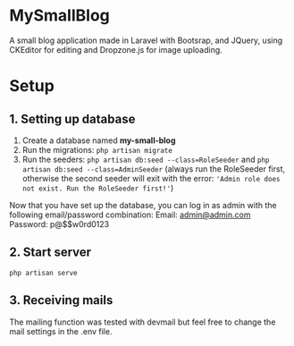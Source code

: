 
# MySmallBlog

A small blog application made in Laravel with Bootsrap, and JQuery, using CKEditor for editing and Dropzone.js for image uploading.

# Setup

## 1. Setting up database

 1. Create a database named **my-small-blog**
 2. Run the migrations: ```php artisan migrate```
 3. Run the seeders: ```php artisan db:seed --class=RoleSeeder``` and ```php artisan db:seed --class=AdminSeeder``` (always run the RoleSeeder first, otherwise the second seeder will exit with the error: ```'Admin role does not exist. Run the RoleSeeder first!'```)

Now that you have set up the database, you can log in as admin with the following email/password combination:
Email: admin@admin.com
Password: p@$$w0rd0123

## 2. Start server
```php artisan serve```

## 3. Receiving mails
The mailing function was tested with devmail but feel free to change the mail settings in the .env file.

